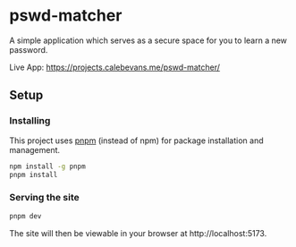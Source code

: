 # pswd-matcher

A simple application which serves as a secure space for you to learn a new
password.

Live App: https://projects.calebevans.me/pswd-matcher/

## Setup

### Installing

This project uses [pnpm][pnpm] (instead of npm) for package installation and
management.

[pnpm]: https://pnpm.io/

```bash
npm install -g pnpm
pnpm install
```

### Serving the site

```bash
pnpm dev
```

The site will then be viewable in your browser at http://localhost:5173.
